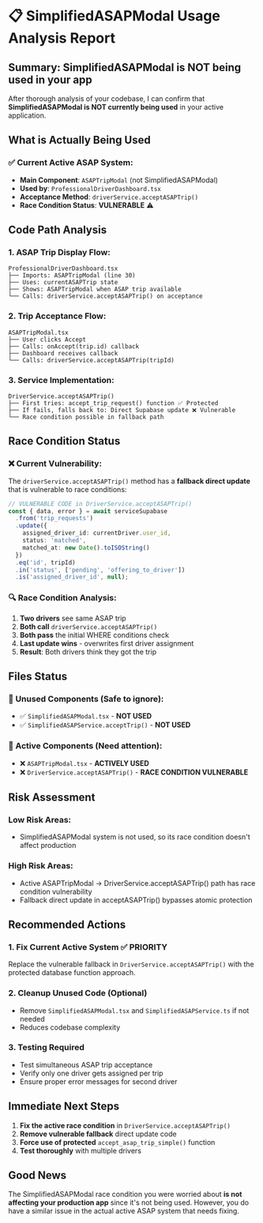 # 📋 SimplifiedASAPModal Usage Analysis Report

## Summary: SimplifiedASAPModal is NOT being used in your app

After thorough analysis of your codebase, I can confirm that **SimplifiedASAPModal is NOT currently being used** in your active application.

## What is Actually Being Used

### ✅ Current Active ASAP System:
- **Main Component**: `ASAPTripModal` (not SimplifiedASAPModal)
- **Used by**: `ProfessionalDriverDashboard.tsx`
- **Acceptance Method**: `driverService.acceptASAPTrip()`
- **Race Condition Status**: **VULNERABLE** ⚠️

## Code Path Analysis

### 1. ASAP Trip Display Flow:
```
ProfessionalDriverDashboard.tsx
├── Imports: ASAPTripModal (line 30)
├── Uses: currentASAPTrip state
├── Shows: ASAPTripModal when ASAP trip available
└── Calls: driverService.acceptASAPTrip() on acceptance
```

### 2. Trip Acceptance Flow:
```
ASAPTripModal.tsx
├── User clicks Accept
├── Calls: onAccept(trip.id) callback
├── Dashboard receives callback
└── Calls: driverService.acceptASAPTrip(tripId)
```

### 3. Service Implementation:
```
DriverService.acceptASAPTrip()
├── First tries: accept_trip_request() function ✅ Protected
├── If fails, falls back to: Direct Supabase update ❌ Vulnerable
└── Race condition possible in fallback path
```

## Race Condition Status

### ❌ Current Vulnerability:
The `driverService.acceptASAPTrip()` method has a **fallback direct update** that is vulnerable to race conditions:

```typescript
// VULNERABLE CODE in DriverService.acceptASAPTrip()
const { data, error } = await serviceSupabase
  .from('trip_requests')
  .update({
    assigned_driver_id: currentDriver.user_id,
    status: 'matched',
    matched_at: new Date().toISOString()
  })
  .eq('id', tripId)
  .in('status', ['pending', 'offering_to_driver'])
  .is('assigned_driver_id', null);
```

### 🔍 Race Condition Analysis:
1. **Two drivers** see same ASAP trip
2. **Both call** `driverService.acceptASAPTrip()`
3. **Both pass** the initial WHERE conditions check
4. **Last update wins** - overwrites first driver assignment
5. **Result**: Both drivers think they got the trip

## Files Status

### 📁 Unused Components (Safe to ignore):
- ✅ `SimplifiedASAPModal.tsx` - **NOT USED**
- ✅ `SimplifiedASAPService.acceptTrip()` - **NOT USED**

### 📁 Active Components (Need attention):
- ❌ `ASAPTripModal.tsx` - **ACTIVELY USED**
- ❌ `DriverService.acceptASAPTrip()` - **RACE CONDITION VULNERABLE**

## Risk Assessment

### Low Risk Areas:
- SimplifiedASAPModal system is not used, so its race condition doesn't affect production

### High Risk Areas:
- Active ASAPTripModal → DriverService.acceptASAPTrip() path has race condition vulnerability
- Fallback direct update in acceptASAPTrip() bypasses atomic protection

## Recommended Actions

### 1. Fix Current Active System ✅ PRIORITY
Replace the vulnerable fallback in `DriverService.acceptASAPTrip()` with the protected database function approach.

### 2. Cleanup Unused Code (Optional)
- Remove `SimplifiedASAPModal.tsx` and `SimplifiedASAPService.ts` if not needed
- Reduces codebase complexity

### 3. Testing Required
- Test simultaneous ASAP trip acceptance
- Verify only one driver gets assigned per trip
- Ensure proper error messages for second driver

## Immediate Next Steps

1. **Fix the active race condition** in `DriverService.acceptASAPTrip()`
2. **Remove vulnerable fallback** direct update code
3. **Force use of protected** `accept_asap_trip_simple()` function
4. **Test thoroughly** with multiple drivers

## Good News

The SimplifiedASAPModal race condition you were worried about **is not affecting your production app** since it's not being used. However, you do have a similar issue in the actual active ASAP system that needs fixing.
